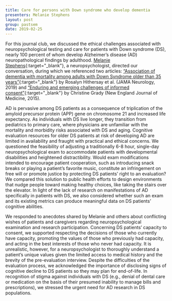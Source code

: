 ```yaml
---
title: Care for persons with Down syndrome who develop dementia
presenters: Melanie Stephens
layout: post
group: pastsem
date: 2019-02-25
---
```


For this journal club, we discussed the ethical challenges associated with neuropsychological testing and care for patients 
with Down syndrome (DS), nearly 100 percent of whom develop Alzheimer’s disease (AD) neuropathological findings by adulthood. [Melanie 
Stephens](https://profiles.ucsf.edu/melanie.stephens){:target="\_blank"}, a neuropsychologist, directed our conversation, during 
which we referenced two articles: [“Association of dementia with mortality among adults with Down Syndrome older than 35 years”](https://jamanetwork.com/journals/jamaneurology/fullarticle/2714719){:target="\_blank"} by Rosalyn Hithersay et al. (JAMA Neurology, 2019) 
and [“Enduring and emerging challenges of informed consent”](https://www.idcrp.org/sites/default/files/2-26%20Grady%20C%20%20%282015%29%20%20Enduring%20and%20Emerging%20Challenges%20of%20Informed%20Conse....pdf){:target="\_blank"} 
by Christine Grady (New England Journal of Medicine, 2015). 


AD is pervasive among DS patients as a consequence of triplication of the amyloid precursor protein (APP) gene on chromosome 21 and
increased life expectancy. As individuals with DS live longer, they transition from pediatrics to primary care, where physicians are 
unfamiliar with the mortality and morbidity risks associated with DS and aging. Cognitive evaluation resources for older DS patients 
at risk of developing AD are limited in availability and fraught with practical and ethical concerns. We questioned the feasibility 
of adjusting a traditionally 6-8 hour, single-day neuropsychological exam to accommodate patients with developmental disabilities and 
heightened distractibility. Would exam modifications intended to encourage patient cooperation, such as introducing snack breaks or 
playing a patient’s favorite music, constitute an infringement on free will or promote justice by protecting DS patients’ right to an 
evaluation? We compared this solution to public health efforts to design environments that nudge people toward making healthy choices, 
like taking the stairs over the elevator. In light of the lack of research on manifestations of AD specifically in patients with DS, we 
also considered whether such an exam and its existing metrics can produce meaningful data on DS patients’ cognitive abilities. 


We responded to anecdotes shared by Melanie and others about conflicting wishes of patients and caregivers regarding neuropsychological 
examination and research participation. Concerning DS patients’ capacity to consent, we supported respecting the decisions of those who 
currently have capacity, promoting the values of those who previously had capacity, and acting in the best interests of those who never
had capacity. It is unrealistic, however, for a neuropsychologist to thoroughly understand a patient’s unique values given the limited 
access to medical history and the brevity of the pre-evaluation interview. Despite the difficulties of the evaluation process, we 
acknowledged the importance of disclosing signs of cognitive decline to DS patients so they may plan for end-of-life. In recognition of 
stigma against individuals with DS (e.g., denial of dental care or medication on the basis of their presumed inability to manage bills 
and prescriptions), we stressed the urgent need for AD research in DS populations.
